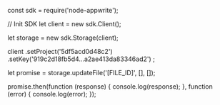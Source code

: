const sdk = require('node-appwrite');

// Init SDK
let client = new sdk.Client();

let storage = new sdk.Storage(client);

client
    .setProject('5df5acd0d48c2')
    .setKey('919c2d18fb5d4...a2ae413da83346ad2')
;

let promise = storage.updateFile('[FILE_ID]', [], []);

promise.then(function (response) {
    console.log(response);
}, function (error) {
    console.log(error);
});
